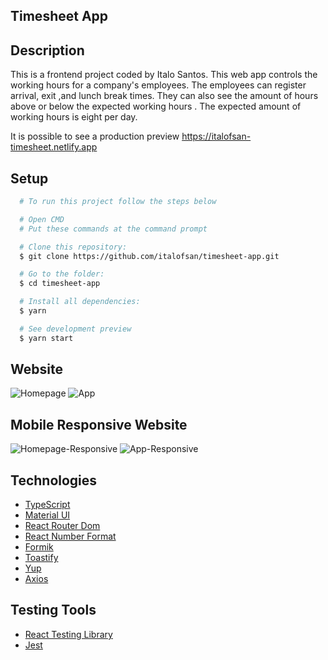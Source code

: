 ## Timesheet App


## Description

This is a frontend project coded by Italo Santos. This web app controls the working hours for a company's employees. The employees can register arrival, exit ,and lunch break times. They can also see the amount of hours above or below the expected working hours . The expected  amount of working hours is eight per day.

It is possible to see a production preview https://italofsan-timesheet.netlify.app

## Setup

```bash
  # To run this project follow the steps below

  # Open CMD
  # Put these commands at the command prompt 

  # Clone this repository:
  $ git clone https://github.com/italofsan/timesheet-app.git

  # Go to the folder:
  $ cd timesheet-app

  # Install all dependencies:
  $ yarn

  # See development preview
  $ yarn start
```

## Website
![Homepage](https://user-images.githubusercontent.com/66754958/125202710-31270f00-e24b-11eb-9473-d9fa121beb07.png)
![App](https://user-images.githubusercontent.com/66754958/125202713-3c7a3a80-e24b-11eb-8f69-b30a06dd0f48.png)

## Mobile Responsive Website
![Homepage-Responsive](https://user-images.githubusercontent.com/66754958/127085053-98647c88-985d-43b9-8e8a-55aaab13dc14.png)
![App-Responsive](https://user-images.githubusercontent.com/66754958/127085267-20d363a2-e63b-4143-9ccc-c40130a4166c.png)

## Technologies
- [TypeScript](https://www.typescriptlang.org/)
- [Material UI](https://material-ui.com)
- [React Router Dom](https://reactrouter.com/web/guides/quick-start)
- [React Number Format](https://github.com/s-yadav/react-number-format#readme)
- [Formik](https://formik.org/docs/overview)
- [Toastify](https://fkhadra.github.io/react-toastify/introduction)
- [Yup](https://github.com/jquense/yup#readme)
- [Axios](https://github.com/axios/axios#readme)

## Testing Tools
- [React Testing Library](https://testing-library.com/docs/react-testing-library/intro/)
- [Jest](https://jestjs.io)
